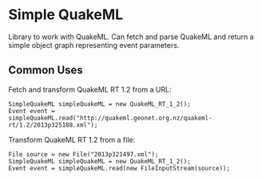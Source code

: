 # Simple QuakeML

Library to work with QuakeML.  Can fetch and parse QuakeML and return a simple object graph representing
event parameters.

## Common Uses

Fetch and transform QuakeML RT 1.2 from a URL:

```
SimpleQuakeML simpleQuakeML = new QuakeML_RT_1_2();
Event event = simpleQuakeML.read("http://quakeml.geonet.org.nz/quakeml-rt/1.2/2013p325188.xml");
```

Transform QuakeML RT 1.2 from a file:

```
File source = new File("2013p321497.xml");
SimpleQuakeML simpleQuakeML = new QuakeML_RT_1_2();
Event event = simpleQuakeML.read(new FileInputStream(source));
```
